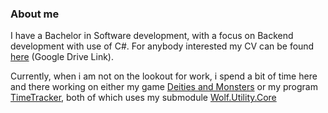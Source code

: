 ### About me

I have a Bachelor in Software development, with a focus on Backend development with use of C#.
For anybody interested my CV can be found [here](https://drive.google.com/file/d/1ZOuCYjfvLkhuHpEg0rCmXhnNhlC2pStO/view?usp=sharing) (Google Drive Link).

Currently, when i am not on the lookout for work, i spend a bit of time here and there working on either my game [Deities and Monsters](https://github.com/Wolfrite/DeitiesAndMonsters-Public) or my program [TimeTracker](https://github.com/andr9528/TimeTracker), both of which uses my submodule [Wolf.Utility.Core](https://github.com/andr9528/Wolf.Utility.Core)

<!--
**andr9528/andr9528** is a ✨ _special_ ✨ repository because its `README.md` (this file) appears on your GitHub profile.

Here are some ideas to get you started:

- 🔭 I’m currently working on ...
- 🌱 I’m currently learning ...
- 👯 I’m looking to collaborate on ...
- 🤔 I’m looking for help with ...
- 💬 Ask me about ...
- 📫 How to reach me: ...
- 😄 Pronouns: ...
- ⚡ Fun fact: ...
-->
